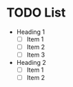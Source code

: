 # TODO List

* Heading 1
    - [ ] Item 1
    - [ ] Item 2
    - [ ] Item 3
* Heading 2
    - [ ] Item 1
    - [ ] Item 2
